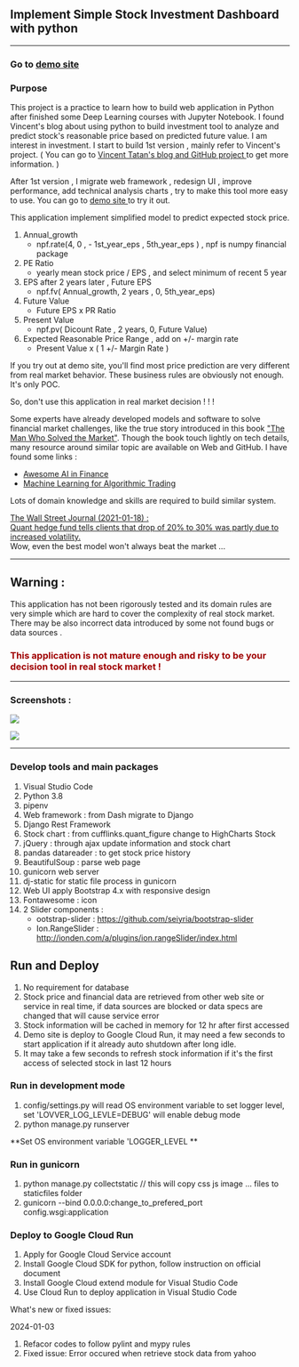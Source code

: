 ## Implement Simple Stock Investment Dashboard with python 
---

### Go to [ demo site ](https://stock-dashboard-c2s6b2cyea-de.a.run.app)

### Purpose

This project is a practice to learn how to build web application in Python after finished some Deep Learning courses with Jupyter Notebook. 
I found Vincent's blog about using python to build investment tool to analyze and predict stock's reasonable price based on predicted future value. I am interest in investment. I start to build 1st version , mainly refer to  Vincent's project. 
( You can go to [Vincent Tatan's blog and GitHub project ](https://towardsdatascience.com/value-investing-dashboard-with-python-beautiful-soup-and-dash-python-43002f6a97ca) to get more information. )
 
After 1st version , I migrate web framework , redesign  UI , improve performance, add technical analysis charts , try to make this tool more easy to use.  You can go to [ demo site ](https://stock-dashboard-c2s6b2cyea-de.a.run.app) to try it out.

This application implement simplified model to predict expected stock price. 
1. Annual_growth
   - npf.rate(4, 0 , - 1st_year_eps , 5th_year_eps ) , npf is numpy financial package 
2. PE Ratio
   - yearly mean stock price /  EPS , and select minimum of recent 5 year
3. EPS after 2 years later , Future EPS
   - npf.fv( Annual_growth, 2 years , 0, 5th_year_eps)
4. Future Value
   -  Future EPS x PR Ratio
5. Present Value 
   -  npf.pv( Dicount Rate , 2 years, 0, Future Value)
6. Expected Reasonable Price Range , add on +/- margin rate 
   -  Present Value x ( 1  +/- Margin Rate )
  
If you try out at demo site, you'll find most price prediction are very different from real market behavior. These business rules are obviously not enough. It's only POC.

So, don't use this application in real market decision ! ! ! 

Some experts have already developed models and software to solve financial market challenges, like the true story introduced in this book ["The Man Who Solved the Market"](https://www.amazon.com/Man-Who-Solved-Market-Revolution/dp/073521798X). Though the book touch lightly on tech details, many resource around similar topic are available on Web and GitHub.  I have found some links : 
- [Awesome AI in Finance](https://github.com/georgezouq/awesome-ai-in-finance)
- [Machine Learning for Algorithmic Trading](https://github.com/PacktPublishing/Machine-Learning-for-Algorithmic-Trading-Second-Edition)

Lots of domain knowledge and skills are required to build similar system.

[The Wall Street Journal (2021-01-18) : <br>Quant hedge fund tells clients that drop of 20% to 30% was partly due to increased volatility.  ](https://www.wsj.com/articles/renaissance-says-losses-should-have-been-expected-at-some-point-11611008784)
<br> Wow, even the best model won't always beat the market ...

---
## Warning : ##
This application has not been rigorously tested and its domain rules are very simple which are hard to cover the complexity of real stock market. There may be also incorrect data introduced by some not found bugs or data sources .
### <span style='color:#a00000'>This application is not mature enough and risky to be your decision tool in real stock market !</span>


-------

### Screenshots : 

![](data/../assets/dashboard-s1.png)

![](data/../assets/dashboard-s2.png)

-------

### Develop tools and main packages  
1. Visual Studio Code
2. Python 3.8
3. pipenv
4. Web framework :  from Dash migrate to Django
5. Django Rest Framework
6. Stock chart :  from cufflinks.quant_figure change to HighCharts Stock
7. jQuery : through ajax update information and stock chart
8. pandas datareader : to get stock price history 
9. BeautifulSoup : parse web page
10. gunicorn web server
11. dj-static for static file process in gunicorn 
12. Web UI apply Bootstrap 4.x with responsive design
13. Fontawesome : icon
14. 2 Slider components :
    - ootstrap-slider :  https://github.com/seiyria/bootstrap-slider
    - Ion.RangeSlider : http://ionden.com/a/plugins/ion.rangeSlider/index.html
    


## Run and Deploy
1. No requirement for database 
2. Stock price and financial data are retrieved from other web site or service in real time, if data sources are blocked or data specs are changed that will cause service error
3. Stock information will be cached in memory for 12 hr after first accessed
4. Demo site is deploy to Google Cloud Run, it may need a few seconds to start application if it already auto shutdown after long idle. 
5. It may take a few seconds to refresh stock information if it's the first access of selected stock in last 12 hours

 
### Run in development mode
1. config/settings.py will read OS environment variable to set logger level, set 'LOVVER_LOG_LEVLE=DEBUG' will enable debug mode
1. python manage.py runserver

**Set OS environment variable 'LOGGER_LEVEL **

### Run in gunicorn
1. python manage.py collectstatic  // this will copy css js image ... files to staticfiles folder
2. gunicorn --bind 0.0.0.0:change_to_prefered_port config.wsgi:application
   
### Deploy to Google Cloud Run
1. Apply for Google Cloud Service account
2. Install Google Cloud SDK for python, follow instruction on official document
3. Install Google Cloud extend module for Visual Studio Code
4. Use Cloud Run to deploy application in Visual Studio Code


What's new or fixed issues:

2024-01-03
1. Refacor codes to follow pylint and mypy rules
2. Fixed issue: Error occured when retrieve stock data from yahoo

